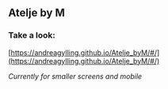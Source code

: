 ## Atelje by M


### Take a look:
[https://andreagylling.github.io/Atelje_byM/#/](https://andreagylling.github.io/Atelje_byM/#/)

*Currently for smaller screens and mobile*
